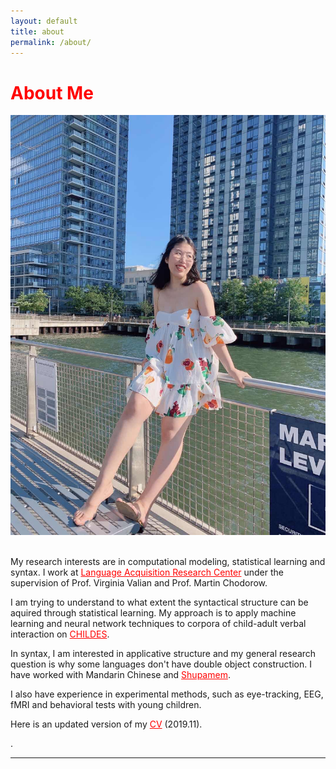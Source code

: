 ```yaml
---
layout: default
title: about
permalink: /about/
---
```

<h1 style="color: red"> About Me </h1>
<img class="col one right" src="/img/propic.JPG">
<p><br/>
My research interests are in computational modeling, statistical learning and syntax. I work at <a href = "http://littlelinguist.hunter.cuny.edu/" style = "color: red">Language Acquisition Research Center</a> under the supervision of Prof. Virginia Valian and Prof. Martin Chodorow.</p>
<p>I am trying to understand to what extent the syntactical structure can be aquired through statistical learning. My approach is to apply machine learning and neural network techniques to corpora of child-adult verbal interaction on <a href="https://childes.talkbank.org/" style="color:red">CHILDES</a>. </p>

<p>
In syntax, I am interested in applicative structure and my general research question is why some languages don't have double object construction. I have worked with Mandarin Chinese and <a href="https://en.wikipedia.org/wiki/Bamum_language" style="color:red">Shupamem</a>.</p>

<p>
I also have experience in experimental methods, such as eye-tracking, EEG, fMRI and behavioral tests with young children. 
</p>
<p>
 Here is an updated version of my <a href = "https://xiaomeng-ma.github.io/Xiaomeng_CV_full.pdf" target = "_blank" style="color:red">CV</a> (2019.11).</p>.

<br/>
<hr/>
<br/>
<div>
<span class="contacticon center">
	<a href="mailto:xm2158@tc.columbia.com"><i class="fa fa-envelope-square"></i></a>
	<a href="https://www.linkedin.com/in/amyxiaomengma/" target="_blank"><i class="fa fa-linkedin-square"></i></a>
</span>
</div>

